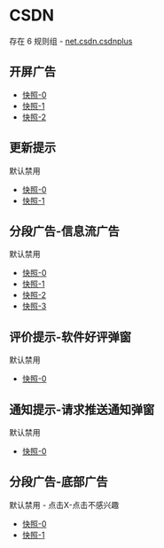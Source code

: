 # CSDN

存在 6 规则组 - [net.csdn.csdnplus](/src/apps/net.csdn.csdnplus.ts)

## 开屏广告

- [快照-0](https://i.gkd.li/import/12673680)
- [快照-1](https://i.gkd.li/import/13826577)
- [快照-2](https://i.gkd.li/import/13224627)

## 更新提示

默认禁用

- [快照-0](https://i.gkd.li/import/12673693)
- [快照-1](https://i.gkd.li/import/12673654)

## 分段广告-信息流广告

默认禁用

- [快照-0](https://i.gkd.li/import/12673738)
- [快照-1](https://i.gkd.li/import/13224538)
- [快照-2](https://i.gkd.li/import/12673787)
- [快照-3](https://i.gkd.li/import/13224551)

## 评价提示-软件好评弹窗

默认禁用

- [快照-0](https://i.gkd.li/import/13251085)

## 通知提示-请求推送通知弹窗

默认禁用

- [快照-0](https://i.gkd.li/import/12673638)

## 分段广告-底部广告

默认禁用 - 点击X-点击不感兴趣

- [快照-0](https://i.gkd.li/import/13830821)
- [快照-1](https://i.gkd.li/import/13830858)
